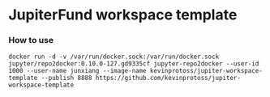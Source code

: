 # JupiterFund workspace template

### How to use

```
docker run -d -v /var/run/docker.sock:/var/run/docker.sock jupyter/repo2docker:0.10.0-127.gd9335cf jupyter-repo2docker --user-id 1000 --user-name junxiang --image-name kevinprotoss/jupiter-workspace-template --publish 8888 https://github.com/kevinprotoss/jupiter-workspace-template
```